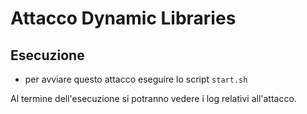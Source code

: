 
# Attacco Dynamic Libraries

## Esecuzione

* per avviare questo attacco eseguire lo script `start.sh`

Al termine dell'esecuzione si potranno vedere i log relativi all'attacco. 

